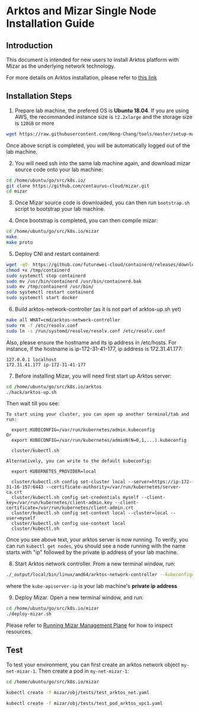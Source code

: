 <!--
SPDX-License-Identifier: MIT
Copyright (c) 2020 The Authors.

Authors: Catherine Lu      <@clu2>

Permission is hereby granted, free of charge, to any person obtaining a copy
of this software and associated documentation files (the "Software"), to deal
in the Software without restriction, including without limitation the rights
to use, copy, modify, merge, publish, distribute, sublicense, and/or sell
copies of the Software, and to permit persons to whom the Software is
furnished to do so, subject to the following conditions:The above copyright
notice and this permission notice shall be included in all copies or
substantial portions of the Software.THE SOFTWARE IS PROVIDED "AS IS",
WITHOUT WARRANTY OF ANY KIND, EXPRESS OR IMPLIED, INCLUDING BUT NOT LIMITED
TO THE WARRANTIES OF MERCHANTABILITY, FITNESS FOR A PARTICULAR PURPOSE AND
NONINFRINGEMENT. IN NO EVENT SHALL THE AUTHORS OR COPYRIGHT HOLDERS BE LIABLE
FOR ANY CLAIM, DAMAGES OR OTHER LIABILITY, WHETHER IN AN ACTION OF CONTRACT,
TORT OR OTHERWISE, ARISING FROM, OUT OF OR IN CONNECTION WITH THE SOFTWARE OR
THE USE OR OTHER DEALINGS IN THE SOFTWARE.
-->

# Arktos and Mizar Single Node Installation Guide

## Introduction

This document is intended for new users to install Arktos platform with Mizar as the underlying network technology. 

For more details on Arktos installation, please refer to [this link](https://github.com/centaurus-cloud/arktos/blob/master/docs/setup-guide/arktos-enforces-network-feature.md)

## Installation Steps
1. Prepare lab machine, the prefered OS is **Ubuntu 18.04**. If you are using AWS, the recommanded instance size is ```t2.2xlarge``` and the storage size is ```128GB``` or more 

```bash
wget https://raw.githubusercontent.com/Hong-Chang/tools/master/setup-machine-arktos.sh && chmod 755 setup-machine-arktos.sh && ./setup-machine-arktos.sh

```
Once above script is completed, you will be automatically logged out of the lab machine. 

2. You will need ssh into the same lab machine again, and download mizar source code onto your lab machine: 

```bash
cd /home/ubuntu/go/src/k8s.io/
git clone https://github.com/centaurus-cloud/mizar.git
cd mizar
```

3. Once Mizar source code is downloaded, you can then run ```bootstrap.sh``` script to bootstrap your lab machine. 

4. Once bootstrap is completed, you can then compile mizar: 

```bash
cd /home/ubuntu/go/src/k8s.io/mizar
make
make proto
```

5. Deploy CNI and restart containerd: 
```bash
wget -qO- https://github.com/futurewei-cloud/containerd/releases/download/tenant-cni-args/containerd.zip | zcat > /tmp/containerd
chmod +x /tmp/containerd
sudo systemctl stop containerd
sudo mv /usr/bin/containerd /usr/bin/containerd.bak
sudo mv /tmp/containerd /usr/bin/
sudo systemctl restart containerd
sudo systemctl start docker
```

6. Build arktos-network-controller (as it is not part of arktos-up.sh yet)
```bash
make all WHAT=cmd/arktos-network-controller
sudo rm -f /etc/resolv.conf
sudo ln -s /run/systemd/resolve/resolv.conf /etc/resolv.conf
```
Also, please ensure the hostname and its ip address in /etc/hosts. For instance, if the hostname is ip-172-31-41-177, ip address is 172.31.41.177:
```text
127.0.0.1 localhost
172.31.41.177 ip-172-31-41-177
```

7. Before installing Mizar, you will need first start up Arktos server: 

```bash
cd /home/ubuntu/go/src/k8s.io/arktos
./hack/arktos-up.sh
```

Then wait till you see: 

```
To start using your cluster, you can open up another terminal/tab and run:

  export KUBECONFIG=/var/run/kubernetes/admin.kubeconfig
Or
  export KUBECONFIG=/var/run/kubernetes/adminN(N=0,1,...).kubeconfig

  cluster/kubectl.sh

Alternatively, you can write to the default kubeconfig:

  export KUBERNETES_PROVIDER=local

  cluster/kubectl.sh config set-cluster local --server=https://ip-172-31-16-157:6443 --certificate-authority=/var/run/kubernetes/server-ca.crt
  cluster/kubectl.sh config set-credentials myself --client-key=/var/run/kubernetes/client-admin.key --client-certificate=/var/run/kubernetes/client-admin.crt
  cluster/kubectl.sh config set-context local --cluster=local --user=myself
  cluster/kubectl.sh config use-context local
  cluster/kubectl.sh
```

Once you see above text, your arktos server is now running. 
To verify, you can run ```kubectl get nodes```, you should see a node running with the name starts with "ip" followed by the private ip address of your lab machine. 

8. Start Arktos network controller. From a new terminal window, run:

```bash
./_output/local/bin/linux/amd64/arktos-network-controller --kubeconfig=/var/run/kubernetes/admin.kubeconfig --kube-apiserver-ip=xxx.xxx.xxx.xxx
```
where the ```kube-apiserver-ip``` is your lab machine's **private ip address**


9. Deploy Mizar. Open a new terminal window, and run: 
```bash
cd /home/ubuntu/go/src/k8s.io/mizar
./deploy-mizar.sh
```

Please refer to [Running Mizar Management Plane](https://mizar.readthedocs.io/en/latest/user/getting_started/#running-mizar-management-plane) for how to inspect resources. 

## Test

To test your environment, you can first create an arktos network object ```my-net-mizar-1```. Then create a pod in ```my-net-mizar-1```:

```bash
cd /home/ubuntu/go/src/k8s.io/mizar

kubectl create -f mizar/obj/tests/test_arktos_net.yaml

kubectl create -f mizar/obj/tests/test_pod_arktos_vpc1.yaml

```